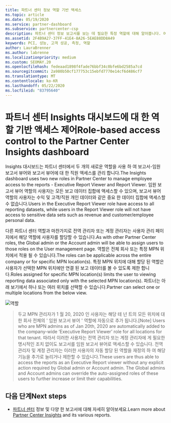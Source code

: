 ```yaml
---
title: 파트너 센터 정보 역할 기반 액세스
ms.topic: article
ms.date: 05/19/2020
ms.service: partner-dashboard
ms.subservice: partnercenter-csp
description: 파트너 센터 정보 보고서를 보는 데 필요한 특정 역할에 대해 알아봅니다. 여기에는 임원 보고서 뷰어와 보고서 뷰어의 역할이 포함 됩니다.
ms.assetid: 2F4B9A27-37FF-41E4-8A26-5EAE88DD8A49
keywords: PCI, 성능, 고객 성공, 측정, 역할
author: LauraBrenner
ms.author: labrenne
ms.localizationpriority: medium
ms.custom: SEOMAY.20
ms.openlocfilehash: fedeaad1898f4fade76bbf34c0bfe6bd2585a7cd
ms.sourcegitcommit: 2a980b50cf177753c15ebfd7770e14cf6d486cf7
ms.translationtype: MT
ms.contentlocale: ko-KR
ms.lasthandoff: 05/22/2020
ms.locfileid: "83795640"
---
```

# <a name="role-based-access-control-to-the-partner-center-insights-dashboard"></a><span data-ttu-id="c463b-105">파트너 센터 Insights 대시보드에 대 한 역할 기반 액세스 제어</span><span class="sxs-lookup"><span data-stu-id="c463b-105">Role-based access control to the Partner Center Insights dashboard</span></span>

<span data-ttu-id="c463b-106">Insights 대시보드는 파트너 센터에서 두 개의 새로운 역할을 사용 하 여 보고서-임원 보고서 뷰어와 보고서 뷰어에 대 한 직원 액세스를 관리 합니다.</span><span class="sxs-lookup"><span data-stu-id="c463b-106">The Insights dashboard uses two new roles in Partner Center to manage employee access to the reports - Executive Report Viewer and Report Viewer.</span></span>  <span data-ttu-id="c463b-107">임원 보고서 뷰어 역할의 사용자는 모든 보고 데이터 집합에 액세스할 수 있으며, 보고서 뷰어 역할의 사용자는 수익 및 고객/직원 개인 데이터와 같은 중요 한 데이터 집합에 액세스할 수 없습니다.</span><span class="sxs-lookup"><span data-stu-id="c463b-107">Users in the Executive Report Viewer role have access to all reporting datasets, while users in the Report Viewer role will not have access to sensitive data sets such as revenue and customer/employee personal data.</span></span>  

<span data-ttu-id="c463b-108">다른 파트너 센터 역할과 마찬가지로 전역 관리자 또는 계정 관리자는 사용자 관리 페이지에서 해당 역할에 사용자를 할당할 수 있습니다.</span><span class="sxs-lookup"><span data-stu-id="c463b-108">As with other Partner Center roles, the Global admin or the Account admin will be able to assign users to those roles on the User management page.</span></span> <span data-ttu-id="c463b-109">역할은 전체 회사 또는 특정 MPN 위치에서 적용 될 수 있습니다.</span><span class="sxs-lookup"><span data-stu-id="c463b-109">The roles can be applicable across the entire company or for specific MPN location(s).</span></span> <span data-ttu-id="c463b-110">특정 MPN 위치에 대해 할당 된 역할은 사용자가 선택한 MPN 위치에만 연결 된 보고 데이터를 볼 수 있도록 제한 합니다.</span><span class="sxs-lookup"><span data-stu-id="c463b-110">Roles assigned for specific MPN location(s) limits the user to viewing reporting data associated only with the selected MPN location(s).</span></span> <span data-ttu-id="c463b-111">파트너는 아래 보기에서 하나 또는 여러 위치를 선택할 수 있습니다.</span><span class="sxs-lookup"><span data-stu-id="c463b-111">Partner can select one or multiple locations from the below view.</span></span>

![역할](images/pci/roles.png)

><span data-ttu-id="c463b-113">두고 MPN 관리자가 1 월 20, 2020 인 사용자는 해당 테 넌 트의 모든 위치에 대 한 회사 전체의 ' 임원 보고서 뷰어 ' 역할에 자동으로 추가 됩니다.</span><span class="sxs-lookup"><span data-stu-id="c463b-113">[Note] Users who are MPN admins as of Jan 20th, 2020 are automatically added to the company-wide ‘Executive Report Viewer’ role for all locations for that tenant.</span></span> <span data-ttu-id="c463b-114">따라서 이러한 사용자는 전역 관리자 또는 계정 관리자에 게 필요한 명시적인 조치 없이도 보고서를 임원 보고서 뷰어로 액세스할 수 있습니다. 전역 관리자 및 계정 관리자는 이러한 사용자의 자동 할당 된 역할을 재정의 하 여 해당 기능을 추가로 늘리거나 제한할 수 있습니다.</span><span class="sxs-lookup"><span data-stu-id="c463b-114">These users are thus able to access the reports as an Executive Report viewer without any explicit action required by Global admin or Account admin. The Global admins and Account admins can override the auto-assigned roles of these users to further increase or limit their capabilities.</span></span>

## <a name="next-steps"></a><span data-ttu-id="c463b-115">다음 단계</span><span class="sxs-lookup"><span data-stu-id="c463b-115">Next steps</span></span>

- <span data-ttu-id="c463b-116">[파트너 센터](partner-center-insights.md) 정보 및 다양 한 보고서에 대해 자세히 알아보세요.</span><span class="sxs-lookup"><span data-stu-id="c463b-116">Learn more about [Partner Center Insights](partner-center-insights.md) and its various reports.</span></span>
